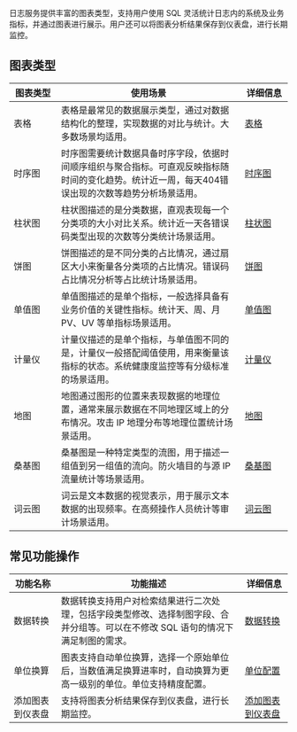 
日志服务提供丰富的图表类型，支持用户使用 SQL 灵活统计日志内的系统及业务指标，并通过图表进行展示。用户还可以将图表分析结果保存到仪表盘，进行长期监控。

## 图表类型

<table>
<thead>
<tr><th style="width: 17%">图表类型</th><th style="width: 66%">使用场景</th><th style="width: 17%">详细信息</th></tr>
</thead>
<tbody><tr>
<td>表格</td>
<td>表格是最常见的数据展示类型，通过对数据结构化的整理，实现数据的对比与统计。大多数场景均适用。</td>
<td><a href="https://cloud.tencent.com/document/product/614/74026">表格</a></td>
</tr>
<tr>
<td>时序图</td>
<td>时序图需要统计数据具备时序字段，依据时间顺序组织与聚合指标。可直观反映指标随时间的变化趋势。统计近一周，每天404错误出现的次数等趋势分析场景适用。</td>
<td><a href="https://cloud.tencent.com/document/product/614/74027">时序图</a></td>
</tr>
<tr>
<td>柱状图</td>
<td>柱状图描述的是分类数据，直观表现每一个分类项的大小对比关系。统计近一天各错误码类型出现的次数等分类统计场景适用。</td>
<td><a href="https://cloud.tencent.com/document/product/614/74028">柱状图</a></td>
</tr>
<tr>
<td>饼图</td>
<td>饼图描述的是不同分类的占比情况，通过扇区大小来衡量各分类项的占比情况。错误码占比情况分析等占比统计场景适用。</td>
<td><a href="https://cloud.tencent.com/document/product/614/74029">饼图</a></td>
</tr>
<tr>
<td>单值图</td>
<td>单值图描述的是单个指标，一般选择具备有业务价值的关键性指标。统计天、周、月 PV、UV 等单指标场景适用。</td>
<td><a href="https://cloud.tencent.com/document/product/614/74030">单值图</a></td>
</tr>
<tr>
<td>计量仪</td>
<td>计量仪描述的是单个指标，与单值图不同的是，计量仪一般搭配阈值使用，用来衡量该指标的状态。系统健康度监控等有分级标准的场景适用。</td>
<td><a href="https://cloud.tencent.com/document/product/614/74031">计量仪</a></td>
</tr>
<tr>
<td>地图</td>
<td>地图通过图形的位置来表现数据的地理位置，通常来展示数据在不同地理区域上的分布情况。攻击 IP 地理分布等地理位置统计场景适用。</td>
<td><a href="https://cloud.tencent.com/document/product/614/74032">地图</a></td>
</tr>
<tr>
<td>桑基图</td>
<td>桑基图是一种特定类型的流图，用于描述一组值到另一组值的流向。防火墙目的与源 IP 流量统计等场景适用。</td>
<td><a href="https://cloud.tencent.com/document/product/614/74033">桑基图</a></td>
</tr>
<tr>
<td>词云图</td>
<td>词云是文本数据的视觉表示，用于展示文本数据的出现频率。在高频操作人员统计等审计场景适用。</td>
<td><a href="https://cloud.tencent.com/document/product/614/74034">词云图</a></td>
</tr>
</tbody></table>

## 常见功能操作

<table>
<thead>
<tr><th style="width: 17%">功能名称</th><th style="width: 66%">功能描述</th><th style="width: 17%">详细信息</th></tr>
</thead>
<tbody><tr>
<td>数据转换</td>
<td>数据转换支持用户对检索结果进行二次处理，包括字段类型修改、选择制图字段、合并分组等。可以在不修改 SQL 语句的情况下满足制图的需求。</td>
<td><a href="https://cloud.tencent.com/document/product/614/74035">数据转换</a></td>
</tr>
<tr>
<td>单位换算</td>
<td>图表支持自动单位换算，选择一个原始单位后，当数值满足换算进率时，自动换算为更高一级别的单位。单位支持精度配置。</td>
<td><a href="https://cloud.tencent.com/document/product/614/74036">单位配置</a></td>
</tr>
<tr>
<td>添加图表到仪表盘</td>
<td>支持将图表分析结果保存到仪表盘，进行长期监控。</td>
<td><a href="https://cloud.tencent.com/document/product/614/63399">添加图表到仪表盘</a></td>
</tr>
</tbody></table>

